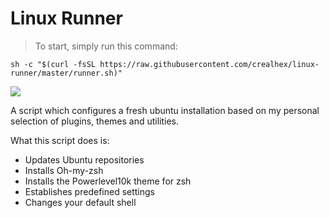 # Linux Runner

> To start, simply run this command:

```
sh -c "$(curl -fsSL https://raw.githubusercontent.com/crealhex/linux-runner/master/runner.sh)"
```

![](https://github.com/crealhex/linux-runner/images/linux-runner.png)

A script which configures a fresh ubuntu installation based on my personal selection of plugins, themes and utilities.

What this script does is:
- Updates Ubuntu repositories
- Installs Oh-my-zsh
- Installs the Powerlevel10k theme for zsh
- Establishes predefined settings
- Changes your default shell